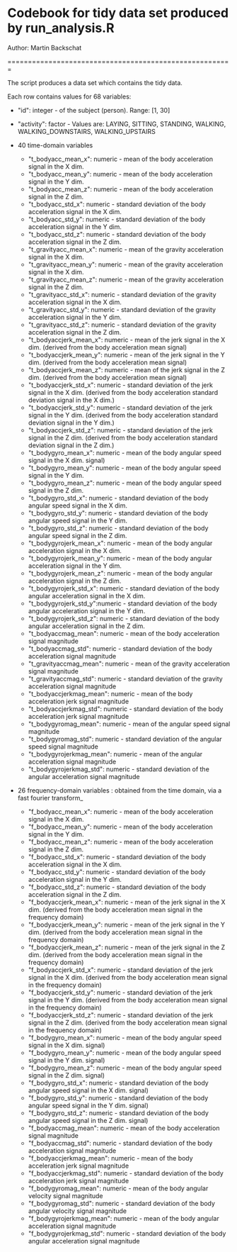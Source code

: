 # Codebook for tidy data set produced by run_analysis.R

Author: Martin Backschat

=======================================================

The script produces a data set which contains the tidy data.

Each row contains values for 68 variables:

* "id": integer - of the subject (person). Range: [1, 30]
* "activity": factor - Values are: LAYING, SITTING, STANDING, WALKING, WALKING\_DOWNSTAIRS, WALKING\_UPSTAIRS
* 40 time-domain variables
    + "t_bodyacc_mean_x": numeric - mean of the body acceleration signal in the X dim.
    + "t_bodyacc_mean_y": numeric - mean of the body acceleration signal in the Y dim.
    + "t_bodyacc_mean_z": numeric - mean of the body acceleration signal in the Z dim.
    + "t_bodyacc_std_x": numeric - standard deviation of the body acceleration signal in the X dim.
    + "t_bodyacc_std_y": numeric - standard deviation of the body acceleration signal in the Y dim.
    + "t_bodyacc_std_z": numeric - standard deviation of the body acceleration signal in the Z dim.
    + "t_gravityacc_mean_x": numeric - mean of the gravity acceleration signal in the X dim.
    + "t_gravityacc_mean_y": numeric - mean of the gravity acceleration signal in the X dim.
    + "t_gravityacc_mean_z": numeric - mean of the gravity acceleration signal in the Z dim.
    + "t_gravityacc_std_x": numeric - standard deviation of the gravity acceleration signal in the X dim.
    + "t_gravityacc_std_y": numeric - standard deviation of the gravity acceleration signal in the Y dim.
    + "t_gravityacc_std_z": numeric - standard deviation of the gravity acceleration signal in the Z dim.
    + "t_bodyaccjerk_mean_x": numeric - mean of the jerk signal in the X dim. (derived from the body acceleration mean signal)
    + "t_bodyaccjerk_mean_y": numeric - mean of the jerk signal in the Y dim. (derived from the body acceleration mean signal)
    + "t_bodyaccjerk_mean_z": numeric - mean of the jerk signal in the Z dim. (derived from the body acceleration mean signal)
    + "t_bodyaccjerk_std_x": numeric - standard deviation of the jerk signal in the X dim. (derived from the body acceleration standard deviation signal in the X dim.)
    + "t_bodyaccjerk_std_y": numeric - standard deviation of the jerk signal in the Y dim. (derived from the body acceleration standard deviation signal in the Y dim.)
    + "t_bodyaccjerk_std_z": numeric - standard deviation of the jerk signal in the Z dim. (derived from the body acceleration standard deviation signal in the Z dim.)
    + "t_bodygyro_mean_x": numeric - mean of the body angular speed signal in the X dim. signal)
    + "t_bodygyro_mean_y": numeric - mean of the body angular speed signal in the Y dim.
    + "t_bodygyro_mean_z": numeric - mean of the body angular speed signal in the Z dim.
    + "t_bodygyro_std_x": numeric - standard deviation of the body angular speed signal in the X dim.
    + "t_bodygyro_std_y": numeric - standard deviation of the body angular speed signal in the Y dim.
    + "t_bodygyro_std_z": numeric - standard deviation of the body angular speed signal in the Z dim.
    + "t_bodygyrojerk_mean_x": numeric - mean of the body angular acceleration signal in the X dim.
    + "t_bodygyrojerk_mean_y": numeric - mean of the body angular acceleration signal in the Y dim.
    + "t_bodygyrojerk_mean_z": numeric - mean of the body angular acceleration signal in the Z dim.
    + "t_bodygyrojerk_std_x": numeric - standard deviation of the body angular acceleration signal in the X dim.
    + "t_bodygyrojerk_std_y":numeric - standard deviation of the body angular acceleration signal in the Y dim.
    + "t_bodygyrojerk_std_z": numeric - standard deviation of the body angular acceleration signal in the Z dim.
    + "t_bodyaccmag_mean": numeric - mean of the body acceleration signal magnitude
    + "t_bodyaccmag_std": numeric - standard deviation of the body acceleration signal magnitude
    + "t_gravityaccmag_mean": numeric - mean of the gravity acceleration signal magnitude
    + "t_gravityaccmag_std": numeric - standard deviation of the gravity acceleration signal magnitude
    + "t_bodyaccjerkmag_mean": numeric - mean of the body acceleration jerk signal magnitude
    + "t_bodyaccjerkmag_std": numeric - standard deviation of the body acceleration jerk signal magnitude
    + "t_bodygyromag_mean": numeric - mean of the angular speed signal magnitude
    + "t_bodygyromag_std": numeric - standard deviation of the angular speed signal magnitude
    + "t_bodygyrojerkmag_mean": numeric - mean of the angular acceleration signal magnitude
    + "t_bodygyrojerkmag_std": numeric - standard deviation of the angular acceleration signal magnitude

* 26 frequency-domain variables : obtained from the time domain, via a fast fourier transform_
    + "f_bodyacc_mean_x": numeric - mean of the body acceleration signal in the X dim.
    + "f_bodyacc_mean_y": numeric - mean of the body acceleration signal in the Y dim.
    + "f_bodyacc_mean_z": numeric - mean of the body acceleration signal in the Z dim.
    + "f_bodyacc_std_x": numeric - standard deviation of the body acceleration signal in the X dim.
    + "f_bodyacc_std_y": numeric - standard deviation of the body acceleration signal in the Y dim.
    + "f_bodyacc_std_z": numeric - standard deviation of the body acceleration signal in the Z dim.
    + "f_bodyaccjerk_mean_x": numeric - mean of the jerk signal in the X dim. (derived from the body acceleration mean signal in the frequency domain)
    + "f_bodyaccjerk_mean_y": numeric - mean of the jerk signal in the Y dim. (derived from the body acceleration mean signal in the frequency domain)
    + "f_bodyaccjerk_mean_z": numeric - mean of the jerk signal in the Z dim. (derived from the body acceleration mean signal in the frequency domain)
    + "f_bodyaccjerk_std_x": numeric - standard deviation of the jerk signal in the X dim. (derived from the body acceleration mean signal in the frequency domain)
    + "f_bodyaccjerk_std_y": numeric - standard deviation of the jerk signal in the Y dim. (derived from the body acceleration mean signal in the frequency domain)
    + "f_bodyaccjerk_std_z": numeric - standard deviation of the jerk signal in the Z dim. (derived from the body acceleration mean signal in the frequency domain)
    + "f_bodygyro_mean_x": numeric - mean of the body angular speed signal in the X dim. signal)
    + "f_bodygyro_mean_y": numeric - mean of the body angular speed signal in the Y dim. signal)
    + "f_bodygyro_mean_z": numeric - mean of the body angular speed signal in the Z dim. signal)
    + "f_bodygyro_std_x": numeric - standard deviation of the body angular speed signal in the X dim. signal)
    + "f_bodygyro_std_y": numeric - standard deviation of the body angular speed signal in the Y dim. signal)
    + "f_bodygyro_std_z": numeric - standard deviation of the body angular speed signal in the Z dim. signal)
    + "f_bodyaccmag_mean": numeric - mean of the body acceleration signal magnitude
    + "f_bodyaccmag_std": numeric - standard deviation of the body acceleration signal magnitude
    + "f_bodyaccjerkmag_mean": numeric - mean of the body acceleration jerk signal magnitude
    + "f_bodyaccjerkmag_std": numeric - standard deviation of the body acceleration jerk signal magnitude
    + "f_bodygyromag_mean": numeric - mean of the body angular velocity signal magnitude
    + "f_bodygyromag_std": numeric - standard deviation of the body angular velocity signal magnitude
    + "f_bodygyrojerkmag_mean": numeric - mean of the body angular acceleration signal magnitude
    + "f_bodygyrojerkmag_std": numeric - standard deviation of the body angular acceleration signal magnitude

